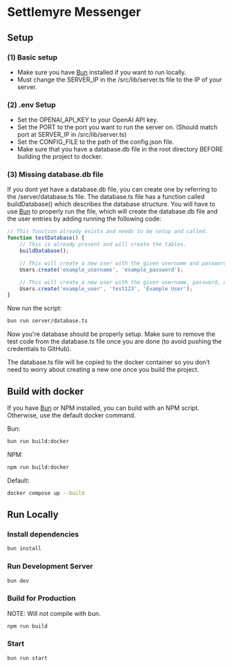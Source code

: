 # Settlemyre Messenger

## Setup

### (1) Basic setup

-   Make sure you have [Bun](https://bun.sh) installed if you want to run locally.
-   Must change the SERVER_IP in the /src/lib/server.ts file to the IP of your server.

### (2) .env Setup

-   Set the OPENAI_API_KEY to your OpenAI API key.
-   Set the PORT to the port you want to run the server on. (Should match port at SERVER_IP in /src/lib/server.ts)
-   Set the CONFIG_FILE to the path of the config.json file.
-   Make sure that you have a database.db file in the root directory BEFORE building the project to docker.

### (3) Missing database.db file

If you dont yet have a database.db file, you can create one by referring to the /server/database.ts file.
The database.ts file has a function called buildDatabase() which describes the database structure.
You will have to use [Bun](https://bun.sh) to properly run the file, which will create the database.db file and the user entries by adding running the following code:

```typescript
// This function already exists and needs to be setup and called.
function testDatabase() {
	// This is already present and will create the tables.
	buildDatabase();

	// This will create a new user with the given username and password. The password is hashed before being stored in the database.
	Users.create('example_username', 'example_password');

	// This will create a new user with the given username, password, and display name.
	Users.create('example_user', 'test123', 'Example User');
}
```

Now run the script:

```bash
bun run server/database.ts
```

Now you're database should be properly setup. Make sure to remove the test code from the database.ts file once you are done (to avoid pushing the credentials to GitHub).

The database.ts file will be copied to the docker container so you don't need to worry about creating a new one once you build the project.

## Build with docker

If you have [Bun](https://bun.sh) or NPM installed, you can build with an NPM script. Otherwise, use the default docker command.

Bun:

```bash
bun run build:docker
```

NPM:

```bash
npm run build:docker
```

Default:

```bash
docker compose up --build
```

## Run Locally

### Install dependencies

```bash
bun install
```

### Run Development Server

```bash
bun dev
```

### Build for Production

NOTE: Will not compile with bun.

```bash
npm run build
```

### Start

```bash
bun run start
```
